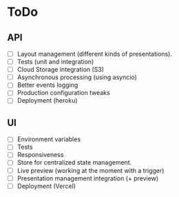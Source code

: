 # ToDo

## API
 
 - [ ] Layout management (different kinds of presentations).
 - [ ] Tests (unit and integration)
 - [ ] Cloud Storage integration (S3)
 - [ ] Asynchronous processing (using asyncio)
 - [ ] Better events logging
 - [ ] Production configuration tweaks
 - [ ] Deployment (heroku)

## UI

 - [ ] Environment variables
 - [ ] Tests
 - [ ] Responsiveness
 - [ ] Store for centralized state management.
 - [ ] Live preview (working at the moment with a trigger)
 - [ ] Presentation management integration (+ preview)
 - [ ] Deployment (Vercel)